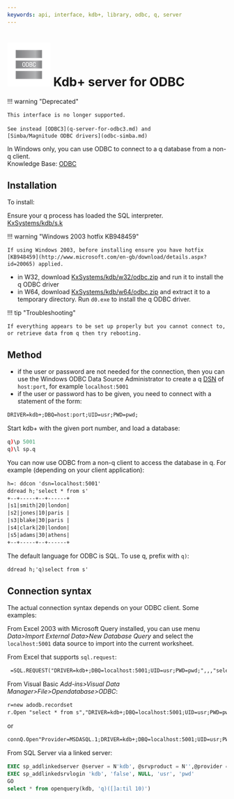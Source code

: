 ```yaml
---
keywords: api, interface, kdb+, library, odbc, q, server
---
```

# ![ODBC](img/odbc.png) Kdb+ server for ODBC




!!! warning "Deprecated"

    This interface is no longer supported.

    See instead [ODBC3](q-server-for-odbc3.md) and 
    [Simba/Magnitude ODBC drivers](odbc-simba.md)





In Windows only, you can use ODBC to connect to a q database from a non-q client.  
<i class="far fa-hand-point-right"></i> 
Knowledge Base: [ODBC](../kb/odbc.md)


## Installation

To install:

Ensure your q process has loaded the SQL interpreter.  
<i class="fab fa-github"></i> [KxSystems/kdb/s.k](https://github.com/KxSystems/kdb/blob/master/s.k)

!!! warning "Windows 2003 hotfix KB948459"

    If using Windows 2003, before installing ensure you have hotfix [KB948459](http://www.microsoft.com/en-gb/download/details.aspx?id=20065) applied. 

-   in W32, download <i class="fab fa-github"></i> [KxSystems/kdb/w32/odbc.zip](https://github.com/KxSystems/kdb/blob/master/w32/odbc.zip) and run it to install the q ODBC driver
-   in W64, download <i class="fab fa-github"></i> [KxSystems/kdb/w64/odbc.zip](https://github.com/KxSystems/kdb/blob/master/w64/odbc.zip) and extract it to a temporary directory. Run `d0.exe` to install the q ODBC driver.

!!! tip "Troubleshooting"

    If everything appears to be set up properly but you cannot connect to, or retrieve data from q then try rebooting.


## Method

-   if the user or password are not needed for the connection, then you can use the Windows ODBC Data Source Administrator to create a q [DSN](http://en.wikipedia.org/wiki/Database_Source_Name) of `host:port`, for example `localhost:5001`
-   if the user or password has to be given, you need to connect with a statement of the form:

```txt
DRIVER=kdb+;DBQ=host:port;UID=usr;PWD=pwd;
```

Start kdb+ with the given port number, and load a database:

```q
q)\p 5001
q)\l sp.q
```

You can now use ODBC from a non-q client to access the database in q. For example (depending on your client application):

```txt
h=: ddcon 'dsn=localhost:5001'
ddread h;'select * from s'
+--+-----+--+------+
|s1|smith|20|london|
|s2|jones|10|paris |
|s3|blake|30|paris |
|s4|clark|20|london|
|s5|adams|30|athens|
+--+-----+--+------+
```

The default language for ODBC is SQL. To use q, prefix with `q)`:

```txt
ddread h;'q)select from s'
```


## Connection syntax

The actual connection syntax depends on your ODBC client. Some examples:

From Excel 2003 with Microsoft Query installed, you can use menu _Data&gt;Import External Data&gt;New Database Query_ and select the `localhost:5001` data source to import into the current worksheet.

From Excel that supports `sql.request`:

```txt
 =SQL.REQUEST("DRIVER=kdb+;DBQ=localhost:5001;UID=usr;PWD=pwd;",,,"select * from s")
```

From Visual Basic _Add-ins&gt;Visual Data Manager&gt;File&gt;Opendatabase&gt;ODBC_:

```txt
r=new adodb.recordset
r.Open "select * from s","DRIVER=kdb+;DBQ=localhost:5001;UID=usr;PWD=pwd;"
```

or

```txt
connQ.Open"Provider=MSDASQL.1;DRIVER=kdb+;DBQ=localhost:5001;UID=usr;PWD=pwd;"
```

From SQL Server via a linked server:

```sql
EXEC sp_addlinkedserver @server = N'kdb', @srvproduct = N'',@provider = N'MSDASQL.1', @provstr = 'Provider=MSDASQL.1;DRIVER=kdb+;DBQ=localhost:5001';
EXEC sp_addlinkedsrvlogin 'kdb', 'false', NULL, 'usr', 'pwd'
GO
select * from openquery(kdb, 'q)([]a:til 10)')
```

